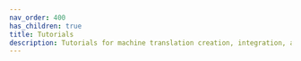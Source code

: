 ```yaml
---
nav_order: 400
has_children: true
title: Tutorials
description: Tutorials for machine translation creation, integration, and usage
---
```

